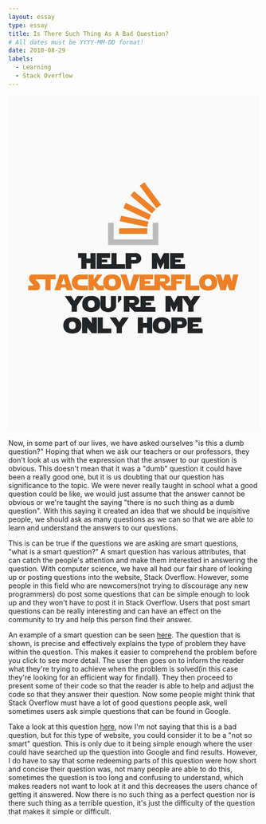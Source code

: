 ```yaml
---
layout: essay
type: essay
title: Is There Such Thing As A Bad Question?
# All dates must be YYYY-MM-DD format!
date: 2018-08-29
labels:
  - Learning
  - Stack Overflow
---
```


<div class="ui small rounded images">
  <img class="ui image" src="../images/StackOver.jpg">
</div>

Now, in some part of our lives, we have asked ourselves "is this a dumb question?" Hoping that when we ask our teachers or our professors, they don't look at us with the expression that the answer to our question is obvious. This doesn't mean that it was a "dumb" question it could have been a really good one, but it is us doubting that our question has significance to the topic. We were never really taught in school what a good question could be like, we would just assume that the answer cannot be obvious or we're taught the saying "there is no such thing as a dumb question". With this saying it created an idea that we should be inquisitive people, we should ask as many questions as we can so that we are able to learn and understand the answers to our questions.

This is can be true if the questions we are asking are smart questions, "what is a smart question?" A smart question has various attributes, that can catch the people's attention and make them interested in answering the question. With computer science, we have all had our fair share of looking up or posting questions into the website, Stack Overflow. However, some people in this field who are newcomers(not trying to discourage any new programmers) do post some questions that can be simple enough to look up and they won't have to post it in Stack Overflow. Users that post smart questions can be really interesting and can have an effect on the community to try and help this person find their answer.

An example of a smart question can be seen [here](https://stackoverflow.com/questions/52230792/is-there-a-more-computationally-efficient-way-to-find-the-first-occurrence-match). The question that is shown, is precise and effectively explains the type of problem they have within the question. This makes it easier to comprehend the problem before you click to see more detail. The user then goes on to inform the reader what they're trying to achieve when the problem is solved(in this case they're looking for an efficient way for findall). They then proceed to present some of their code so that the reader is able to help and adjust the code so that they answer their question. Now some people might think that Stack Overflow must have a lot of good questions people ask, well sometimes users ask simple questions that can be found in Google.

Take a look at this question [here](https://stackoverflow.com/questions/52172268/is-if-else-treated-as-a-single-statement), now I'm not saying that this is a bad question, but for this type of website, you could consider it to be a "not so smart" question. This is only due to it being simple enough where the user could have searched up the question into Google and find results. However, I do have to say that some redeeming parts of this question were how short and concise their question was, not many people are able to do this, sometimes the question is too long and confusing to understand, which makes readers not want to look at it and this decreases the users chance of getting it answered. Now there is no such thing as a perfect question nor is there such thing as a terrible question, it's just the difficulty of the question that makes it simple or difficult.
